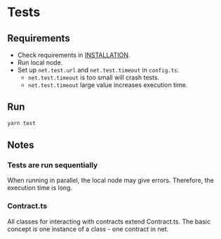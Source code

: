 # Tests
## Requirements
* Check requirements in [INSTALLATION](INSTALLATION.md).
* Run local node.
* Set up `net.test.url` and `net.test.timeout` in `config.ts`.
  * `net.test.timeout` is too small will crash tests.
  * `net.test.timeout` large value increases execution time.

## Run
```sh
yarn test
```

## Notes
### Tests are run sequentially
When running in parallel, the local node may give errors. Therefore, the execution time is long.

### Contract.ts
All classes for interacting with contracts extend Contract.ts. The basic concept is one instance of a class - one contract in net.

